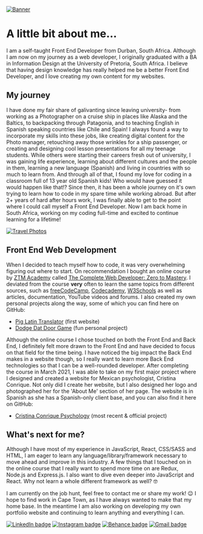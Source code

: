 [![Banner](https://i.postimg.cc/3Js5TJB6/Git-banner-MJB-02.jpg)](https://postimg.cc/3dFbjhzC)


# A little bit about me...
I am a self-taught Front End Developer from Durban, South Africa. Although I am now on my journey as a web developer, I originally graduated with a BA in Information Design at the University of Pretoria, South Africa. I believe that having design knowledge has really helped me be a better Front End Developer, and I love creating my own content for my websites.

## My journey

I have done my fair share of galivanting since leaving university- from working as a Photographer on a cruise ship in places like Alaska and the Baltics, to backpacking through Patagonia, and to teaching English in Spanish speaking countries like Chile and Spain! I always found a way to incorporate my skills into these jobs, like creating digital content for the Photo manager, retouching away those wrinkles for a ship passenger, or creating and designing cool lesson presentations for all my teenage students. While others were starting their careers fresh out of university, I was gaining life experience, learning about different cultures and the people in them, learning a new language (Spanish) and living in countries with so much to learn from. And through all of that, I found my love for coding in a classroom full of 13 year old Spanish kids! Who would have guessed it would happen like that!? Since then, it has been a whole journey on it's own trying to learn how to code in my spare time while working abroad. But after 2+ years of hard after hours work, I was finally able to get to the point where I could call myself a Front End Developer. Now I am back home in South Africa, working on my coding full-time and excited to continue learning for a lifetime!

[![Travel Photos](https://i.postimg.cc/76XdQjqY/Git-banner-template-04.jpg)](https://postimg.cc/phhsmG9g)

## Front End Web Development
When I decided to teach myself how to code, it was very overwhelming figuring out where to start. On recommendation I bought an online course by [ZTM Academy](https://zerotomastery.io/) called [The Complete Web Developer: Zero to Mastery](https://www.udemy.com/course/the-complete-web-developer-zero-to-mastery). I deviated from the course **very** often to learn the same topics from different sources, such as [freeCodeCamp](https://www.freecodecamp.org/), [
Codecademy](https://www.codecademy.com), [W3Schools](https://www.w3schools.com) as well as articles, documentation, YouTube videos and forums. I also created my own personal projects along the way, some of which you can find here on GitHub:
- [Pig Latin Translator](https://github.com/moniquejb/pig-latin-translator) (first website)
- [Dodge Dat Door Game](https://github.com/moniquejb/dodge-dat-door) (fun personal project)

Although the online course I chose touched on both the Front End and Back End, I definitely felt more drawn to the Front End and have decided to focus on that field for the time being. I have noticed the big impact the Back End makes in a website though, so I really want to learn more Back End technologies so that I can be a well-rounded developer. After completing the course in March 2021, I was able to take on my first major project where I designed and created a website for Mexican psychologist, Cristina Conrique. Not only did I create her website, but I also designed her logo and photographed her for the 'About Me' section of her page. The website is in Spanish as she has a Spanish-only client base, and you can also find it here on GitHub:
- [Cristina Conrique Psychology](https://github.com/moniquejb/cristina-conrique-psychology) (most recent & official project)   ​

## What's next for me?
Although I have most of my experience in JavaScript, React, CSS/SASS and HTML, I am eager to learn any language/library/framework necessary to move ahead and improve in this industry. A few things that I touched on in the online course that I really want to spend more time on are Redux, Node.js and Express.js. I also want to dive even deeper into JavaScript and React. Why not learn a whole different framework as well? :nerd_face:

I am currently on the job hunt, feel free to contact me or share my work! :wink: I hope to find work in Cape Town, as I have always wanted to make that my home base. In the meantime I am also working on developing my own portfolio website and continuing to learn anything and everything I can. 


[![LinkedIn badge](https://img.shields.io/badge/LinkedIn-0077B5?style=for-the-badge&logo=linkedin&logoColor=white)](https://www.linkedin.com/in/monique-blignaut-48173485) [![Instagram badge](https://img.shields.io/badge/Instagram-E4405F?style=for-the-badge&logo=instagram&logoColor=white)](https://www.instagram.com/monique.jaimee/) [![Behance badge](https://img.shields.io/badge/Behance-blue?style=for-the-badge&logo=behance)](https://www.behance.net/MoniqueBlignaut) [![Gmail badge](https://img.shields.io/badge/Gmail-D14836?style=for-the-badge&logo=gmail&logoColor=white)](mailto:moniblig@gmail.com)
